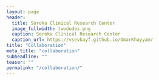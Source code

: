```yaml
---
layout: page
header:
  title: Soroka Clinical Research Center
  image_fullwidth: twodudes.png
  caption: Soroka Clinical Research Center
  caption_url: https://vsevkayf.github.io/OmarKhayyam/
title: "Collaboration"
meta_title: "collaboration"
subheadline: ""
teaser: ""
permalink: "/collaboration/"
---
```

